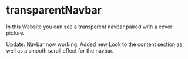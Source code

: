 # transparentNavbar

In this Website you can see a transparent navbar paired with a cover picture. 

Update: Navbar now working. Added new Look to the content section as well as a smooth scroll effect for the navbar.
